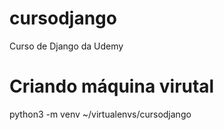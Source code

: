 # cursodjango
Curso de Django da Udemy



# Criando máquina virutal
python3 -m venv ~/virtualenvs/cursodjango 

